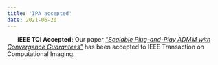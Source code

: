 ```yaml
---
title: 'IPA accepted'
date: 2021-06-20
---
```


&nbsp;&nbsp;&nbsp;&nbsp;&nbsp; **IEEE TCI Accepted:** Our paper *["Scalable Plug-and-Play ADMM with Convergence Guarantees"](https://ieeexplore.ieee.org/document/9473005)* has been accepted to IEEE Transaction on Computational Imaging.
